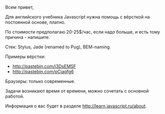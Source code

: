 Всем привет,

Для английского учебника Javascript нужна помощь с вёрсткой на постоянной основе, платно.

По стоимости предполагаю 20-25$/час, если надо больше, и есть тому причина - напишите.

Стек: Stylus, Jade (renamed to Pug), BEM-naming.

Примеры вёрстки:
- http://pastebin.com/i3DsEMSF
- http://pastebin.com/pCjaqfg6

Браузеры: только современные.

Задачи возникают время от времени, можно сочетать с основной работой.

Информация о вас будет в разделе <http://learn.javascript.ru/about>.

